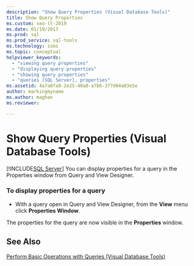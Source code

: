```yaml
---
description: "Show Query Properties (Visual Database Tools)"
title: Show Query Properties
ms.custom: seo-lt-2019
ms.date: 01/19/2017
ms.prod: sql
ms.prod_service: sql-tools
ms.technology: ssms
ms.topic: conceptual
helpviewer_keywords: 
  - "viewing query properties"
  - "displaying query properties"
  - "showing query properties"
  - "queries [SQL Server], properties"
ms.assetid: 4a7a8fa9-2e25-40a0-a7b6-377d04a03e5e
author: markingmyname
ms.author: maghan
ms.reviewer: 

---
```

# Show Query Properties (Visual Database Tools)
[!INCLUDE[SQL Server](../../includes/applies-to-version/sqlserver.md)]
You can display properties for a query in the Properties window from Query and View Designer.  
  
### To display properties for a query  
  
-   With a query open in Query and View Designer, from the **View** menu click **Properties Window**.  
  
The properties for the query are now visible in the **Properties** window.  
  
## See Also  
[Perform Basic Operations with Queries &#40;Visual Database Tools&#41;](../../ssms/visual-db-tools/perform-basic-operations-with-queries-visual-database-tools.md)  
  
